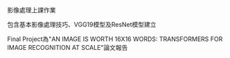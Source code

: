 影像處理上課作業

包含基本影像處理技巧、VGG19模型及ResNet模型建立

Final Project為"AN IMAGE IS WORTH 16X16 WORDS: TRANSFORMERS FOR IMAGE RECOGNITION AT SCALE"論文報告

